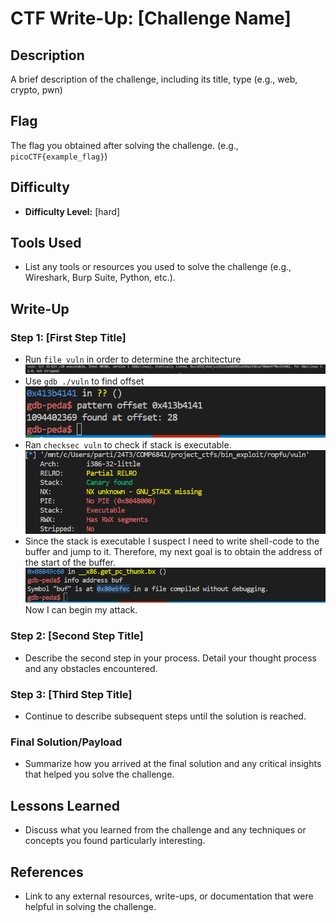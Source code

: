 # CTF Write-Up: [Challenge Name]

## Description
A brief description of the challenge, including its title, type (e.g., web, crypto, pwn)

## Flag
The flag you obtained after solving the challenge. (e.g., `picoCTF{example_flag}`)

## Difficulty
- **Difficulty Level:** [hard]

## Tools Used
- List any tools or resources you used to solve the challenge (e.g., Wireshark, Burp Suite, Python, etc.).

## Write-Up

### Step 1: [First Step Title]
- Run `file vuln` in order to determine the architecture
![alt text](images/image.png)
- Use `gdb ./vuln` to find offset 
![alt text](images/image-1.png)
- Ran `checksec vuln` to check if stack is executable.
![alt text](images/image-2.png)
- Since the stack is executable I suspect I need to write shell-code to the buffer and jump to it. Therefore, my next goal is to obtain the address of the start of the buffer. 
![alt text](images/image-3.png)
Now I can begin my attack.

### Step 2: [Second Step Title]
- Describe the second step in your process. Detail your thought process and any obstacles encountered.

### Step 3: [Third Step Title]
- Continue to describe subsequent steps until the solution is reached. 

### Final Solution/Payload
- Summarize how you arrived at the final solution and any critical insights that helped you solve the challenge.

## Lessons Learned
- Discuss what you learned from the challenge and any techniques or concepts you found particularly interesting.

## References
- Link to any external resources, write-ups, or documentation that were helpful in solving the challenge.

